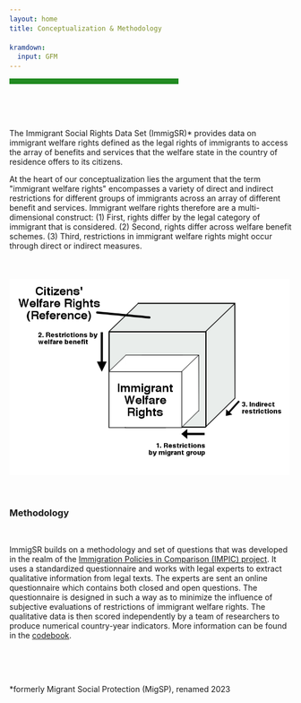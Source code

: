 ```yaml
---
layout: home
title: Conceptualization & Methodology

kramdown:
  input: GFM
---
```


<hr width="60%" style="height: 10px; background-color: #228b22; border-radius: 0;" align="center">
<br><br>
<br>

The Immigrant Social Rights Data Set (ImmigSR)* provides data on immigrant welfare rights defined as the legal rights of immigrants to access the array of benefits and services that the welfare state in the country of residence offers to its citizens. 

At the heart of our conceptualization lies the argument that the term "immigrant welfare rights" encompasses a variety of direct and indirect restrictions for different groups of immigrants across an array of different benefit and services. Immigrant welfare rights therefore are a multi-dimensional construct: (1) First, rights differ by the legal category of immigrant that is considered. (2) Second, rights differ across welfare benefit schemes. (3) Third, restrictions in immigrant welfare rights might occur through direct or indirect measures. 
<br><br><br><br>
<img width='500' height='350' class="center" src="/assets/img/immigrant welfare rights.png" alt="">

<br />      
<h3> Methodology </h3>  
<br>  
   
ImmigSR builds on a methodology and set of questions that was developed in the realm of the 
<a href="http://www.impic-project.eu">Immigration Policies in Comparison (IMPIC) project</a>. It uses a standardized questionnaire and works with legal experts to extract qualitative information from legal texts. The experts are sent an online questionnaire which contains both closed and open questions. The questionnaire is designed in such a way as to minimize the influence of subjective evaluations of restrictions of immigrant welfare rights. The qualitative data is then scored independently by a team of researchers to produce numerical country-year indicators. More information can be found in the <a href="data"> codebook</a>.
<br />
<br><br>

<br>  
<p>
  *formerly Migrant Social Protection (MigSP), renamed 2023</p>

